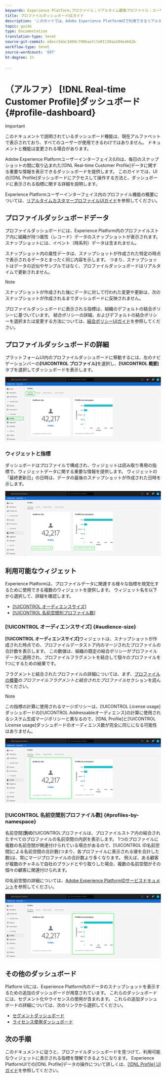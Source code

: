 ```yaml
---
keywords: Experience Platform;プロファイル；リアルタイム顧客プロファイル；ユーザインターフェイス；UI；カスタマイズ；プロファイルダッシュボード;ダッシュボード
title: プロファイルダッシュボードUIガイド
description: 'このガイドでは、Adobe Experience PlatformUIで利用できるリアルタイム顧客プロファイルデータダッシュボードについて説明します。 '
topic: guide
type: Documentation
translation-type: tm+mt
source-git-commit: e6ecc5dac1d09c7906aa7c7e01139aa194ed662b
workflow-type: tm+mt
source-wordcount: '697'
ht-degree: 1%

---
```



# （アルファ） [!DNL Real-time Customer Profile]ダッシュボード{#profile-dashboard}

>[!IMPORTANT]
>
>このドキュメントで説明されているダッシュボード機能は、現在アルファベットで表示されており、すべてのユーザーが使用できるわけではありません。 ドキュメントと機能は変更される場合があります。

Adobe Experience Platformユーザーインターフェイス(UI)は、毎日のスナップショットの間に取り込まれた[!DNL Real-time Customer Profile]データに関する重要な情報を表示できるダッシュボードを提供します。 このガイドでは、UIの[!DNL Profile]ダッシュボードにアクセスして操作する方法と、ダッシュボードに表示される指標に関する詳細を説明します。

Experience Platformユーザーインターフェイス内のプロファイル機能の概要については、[リアルタイムカスタマープロファイルUIガイド](user-guide.md)を参照してください。

## プロファイルダッシュボードデータ

プロファイルダッシュボードには、Experience Platform内のプロファイルストア内に組織が持つ属性（レコード）データのスナップショットが表示されます。 スナップショットには、イベント（時系列）データは含まれません。

スナップショット内の属性データは、スナップショットが作成された特定の時点で表示されるデータとまったく同じ内容を示します。 つまり、スナップショットはデータの近似やサンプルではなく、プロファイルダッシュボードはリアルタイムで更新されません。

>[!NOTE]
>
>スナップショットが作成された後にデータに対して行われた変更や更新は、次のスナップショットが作成されるまでダッシュボードに反映されません。

プロファイルダッシュボードに表示される指標は、組織のデフォルトの結合ポリシーに基づいています。 結合ポリシーの詳細、およびデフォルトの結合ポリシーを選択または変更する方法については、[結合ポリシーUIガイド](merge-policies.md)を参照してください。

## プロファイルダッシュボードの詳細

プラットフォームUI内のプロファイルダッシュボードに移動するには、左のナビゲーションバーの&#x200B;**[!UICONTROL プロファイル]**&#x200B;を選択し、**[!UICONTROL 概要]**&#x200B;タブを選択してダッシュボードを表示します。

![](../images/profile-dashboard/dashboard-overview.png)

### ウィジェットと指標

ダッシュボードはプロファイルで構成され、ウィジェットは読み取り専用の指標で、ウィジェットデータに関する重要な情報を提供します。 ウィジェットの「最終更新日」の日時は、データの最後のスナップショットが作成された日時を示します。

![](../images/profile-dashboard/dashboard-timestamp.png)

## 利用可能なウィジェット

Experience Platformは、プロファイルデータに関連する様々な指標を視覚化するために使用できる複数のウィジェットを提供します。 ウィジェット名を以下から選択して、詳細を確認します。

* [[!UICONTROL オーディエンスサイズ]](#audience-size)
* [[!UICONTROL 名前空間別プロファイル数]](#profiles-by-namespace)

### [!UICONTROL オーディエンスサイズ] {#audience-size}

**[!UICONTROL オーディエンスサイズ]**&#x200B;ウィジェットは、スナップショットが作成された時点での、プロファイルデータストア内のマージされたプロファイルの合計数を表示します。 この数値は、組織の既定の結合ポリシーがプロファイルデータに適用され、プロファイルフラグメントを結合して個々のプロファイルを1つにするための結果です。

フラグメントと結合されたプロファイルの詳細については、まず、[プロファイルの概要](../home.md)の&#x200B;*プロファイルフラグメントと結合されたプロファイル*&#x200B;セクションを読んでください。

>[!NOTE]
>
>この指標の計算に使用されるマージポリシーは、[!UICONTROL License usage]ダッシュボードの[!UICONTROL Addressableオーディエンス]の計算に使用されるシステム生成マージポリシーと異なるので、[!DNL Profile]と[!UICONTROL License usage]ダッシュボードのオーディエンス数が完全に同じになる可能性はありません。

![](../images/profile-dashboard/audience-size.png)

### [!UICONTROL 名前空間別プロファイル数] {#profiles-by-namespace}

名前空間&#x200B;]**別の**[!UICONTROL &#x200B;プロファイルは、プロファイルストア内の結合されたすべてのプロファイルの名前空間の内訳を表示します。 1つのプロファイルに複数の名前空間が関連付けられている場合があるので、[!UICONTROL ID名前空間]による名前空間の合計数(つまり、各プロファイルに表示される値を合計した数)は、常にマージプロファイルの合計数より多くなります。 例えば、ある顧客が複数のチャネルで自社のブランドとやり取りした場合、複数の名前空間がその個々の顧客に関連付けられます。

ID名前空間の詳細については、[Adobe Experience PlatformIDサービスドキュメント](../../identity-service/home.md)を参照してください。

![](../images/profile-dashboard/profiles-by-namespace.png)

## その他のダッシュボード

Platform UIには、Experience Platform内のデータのスナップショットを表示するための追加のダッシュボードが用意されています。 これらのダッシュボードには、セグメント化やライセンスの使用が含まれます。 これらの追加ダッシュボードの詳細については、次のリンクから選択してください。

* [セグメントダッシュボード](../../segmentation/ui/segment-dashboard.md)
* [ライセンス使用ダッシュボード](../../landing/license-usage-dashboard.md)

## 次の手順

このドキュメントに従うと、プロファイルダッシュボードを見つけて、利用可能なウィジェットに表示される指標を理解できるようになります。 Experience PlatformUIでの[!DNL Profile]データの操作について詳しくは、[[!DNL Profile] UIガイド](user-guide.md)を参照してください。